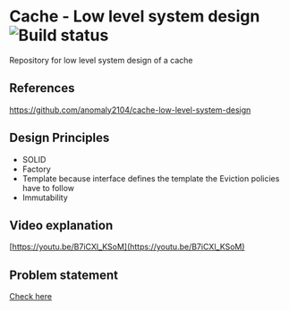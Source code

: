 # Cache - Low level system design ![Build status](https://travis-ci.org/anomaly2104/cache-low-level-system-design.svg?branch=master)
 Repository for low level system design of a cache
 
## References
https://github.com/anomaly2104/cache-low-level-system-design

## Design Principles
* SOLID
* Factory
* Template because interface defines the template the Eviction policies have to follow
* Immutability

## Video explanation
[https://youtu.be/B7iCXl_KSoM](https://youtu.be/B7iCXl_KSoM)

## Problem statement
[Check here](problem-statement.md)
